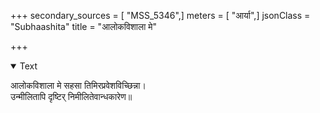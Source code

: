 +++
secondary_sources = [ "MSS_5346",]
meters = [ "आर्या",]
jsonClass = "Subhaashita"
title = "आलोकविशाला मे"

+++

<details open><summary>Text</summary>

आलोकविशाला मे सहसा तिमिरप्रवेशविच्छिन्ना।  
उन्मीलितापि दृष्टिर् निमीलितेवान्धकारेण॥
</details>
